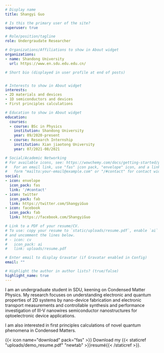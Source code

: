 ```yaml
---
# Display name
title: Shangyi Guo

# Is this the primary user of the site?
superuser: true

# Role/position/tagline
role: Undergraudate Researcher

# Organizations/Affiliations to show in About widget
organizations:
- name: Shandong University
  url: https://www.en.sdu.edu.edu.cn/

# Short bio (displayed in user profile at end of posts)


# Interests to show in About widget
interests:
- 2D materials and devices
- 1D semiconductors and devices
- First principles calculations

# Education to show in About widget
education:
  courses:
  - course: BSc in Physics
    institution: Shandong University
    year: 09/2020-present
  - course: Research Internship
    institution: Xian jiaotong University
    year: 07/2021-08/2021

# Social/Academic Networking
# For available icons, see: https://wowchemy.com/docs/getting-started/page-builder/#icons
#   For an email link, use "fas" icon pack, "envelope" icon, and a link in the
#   form "mailto:your-email@example.com" or "/#contact" for contact widget.
social:
- icon: envelope
  icon_pack: fas
  link: '/#contact'
- icon: twitter
  icon_pack: fab
  link: https://twitter.com/ShangyiGuo
- icon: facebook
  icon_pack: fab
  link: https://facebook.com/ShangyiGuo

# Link to a PDF of your resume/CV.
# To use: copy your resume to `static/uploads/resume.pdf`, enable `ai` icons in `params.toml`, 
# and uncomment the lines below.
# - icon: cv
#   icon_pack: ai
#   link: uploads/resume.pdf

# Enter email to display Gravatar (if Gravatar enabled in Config)
email: ""

# Highlight the author in author lists? (true/false)
highlight_name: true
---
```


I am an undergraduate student in SDU, keening on Condensed Matter Physics. My research focuses on understanding electronic and quantum properties of 2D systems by nano-device fabrication and electronic transport measurements and controllable synthesis and performance investigation of III-V nanowires semiconductor nanostructures for optoelectronic device applications.

I am also interested in first principles calculations of novel quantum phenomena in Condensed Matters.


{{< icon name="download" pack="fas" >}} Download my {{< staticref "uploads/demo_resume.pdf" "newtab" >}}resumé{{< /staticref >}}.
